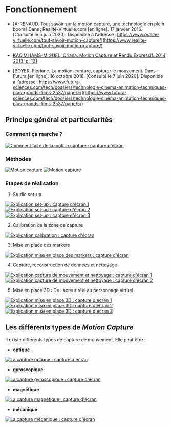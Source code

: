 # Fonctionnement

- [A-RENAUD. Tout savoir sur la motion capture, une technologie en plein boom ! Dans : Réalité-Virtuelle.com [en ligne]. 17 janvier 2016. [Consulté le 5 juin 2020]. Disponible à l’adresse : https://www.realite-virtuelle.com/tout-savoir-motion-capture/](https://www.realite-virtuelle.com/tout-savoir-motion-capture/)

- [KACIMI IAMS-MIGUEL, Oriana. Motion Capture et Rendu Expressif. 2014 2013, p. 121](https://www.ati-paris8.fr/src/memoires/2014/Kacimi%20Iams-Miguel%20Oriana%20-%20Motion%20Capture%20et%20Rendu%20Expressif%20-%20Exp%C3%A9rimentations%20esth%C3%A9tiques%20et%20animation.pdf)

- [BOYER, Floriane. La motion-capture, capturer le mouvement. Dans : Futura [en ligne]. 16 octobre 2018. [Consulté le 7 juin 2020]. Disponible à l’adresse : https://www.futura-sciences.com/tech/dossiers/technologie-cinema-animation-techniques-plus-grands-films-2537/page/5/](https://www.futura-sciences.com/tech/dossiers/technologie-cinema-animation-techniques-plus-grands-films-2537/page/5/)

## Principe général et particularités

### Comment ça marche ?

[![Comment faire de la motion capture : capture d'écran](Images/commentfaire1.PNG)](https://www.realite-virtuelle.com/tout-savoir-motion-capture/)

### Méthodes

[![Motion capture](Images/commentfaire2.PNG)](https://www.futura-sciences.com/tech/dossiers/technologie-cinema-animation-techniques-plus-grands-films-2537/page/5/)
[![Motion capture](Images/commentfaire3.PNG)](https://www.futura-sciences.com/tech/dossiers/technologie-cinema-animation-techniques-plus-grands-films-2537/page/5/)

### Etapes de réalisation

1. Studio set-up

[![Explication set-up : capture d'écran 1](Images/setup1.PNG)](https://www.ati-paris8.fr/src/memoires/2014/Kacimi%20Iams-Miguel%20Oriana%20-%20Motion%20Capture%20et%20Rendu%20Expressif%20-%20Exp%C3%A9rimentations%20esth%C3%A9tiques%20et%20animation.pdf)
[![Explication set-up : capture d'écran 2](Images/setup2.PNG)](https://www.ati-paris8.fr/src/memoires/2014/Kacimi%20Iams-Miguel%20Oriana%20-%20Motion%20Capture%20et%20Rendu%20Expressif%20-%20Exp%C3%A9rimentations%20esth%C3%A9tiques%20et%20animation.pdf)
[![Explication set-up : capture d'écran 3](Images/setup3.PNG)](https://www.ati-paris8.fr/src/memoires/2014/Kacimi%20Iams-Miguel%20Oriana%20-%20Motion%20Capture%20et%20Rendu%20Expressif%20-%20Exp%C3%A9rimentations%20esth%C3%A9tiques%20et%20animation.pdf)

2. Calibration de la zone de capture

[![Explication calibration : capture d'écran](Images/calibration1.PNG)](https://www.ati-paris8.fr/src/memoires/2014/Kacimi%20Iams-Miguel%20Oriana%20-%20Motion%20Capture%20et%20Rendu%20Expressif%20-%20Exp%C3%A9rimentations%20esth%C3%A9tiques%20et%20animation.pdf)

3. Mise en place des markers

[![Explication mise en place des markers : capture d'écran](Images/miseenplacemarkers1.PNG)](https://www.ati-paris8.fr/src/memoires/2014/Kacimi%20Iams-Miguel%20Oriana%20-%20Motion%20Capture%20et%20Rendu%20Expressif%20-%20Exp%C3%A9rimentations%20esth%C3%A9tiques%20et%20animation.pdf)

4. Capture, reconstruction de données et nettoyage

[![Explication capture de mouvement et nettoyage : capture d'écran 1](Images/captureimage1.PNG)](https://www.ati-paris8.fr/src/memoires/2014/Kacimi%20Iams-Miguel%20Oriana%20-%20Motion%20Capture%20et%20Rendu%20Expressif%20-%20Exp%C3%A9rimentations%20esth%C3%A9tiques%20et%20animation.pdf)
[![Explication capture de mouvement et nettoyage : capture d'écran 2](Images/captureimage2.PNG)](https://www.ati-paris8.fr/src/memoires/2014/Kacimi%20Iams-Miguel%20Oriana%20-%20Motion%20Capture%20et%20Rendu%20Expressif%20-%20Exp%C3%A9rimentations%20esth%C3%A9tiques%20et%20animation.pdf)

5. Mise en place 3D : De l'acteur réel au personnage virtuel

[![Explication mise en place 3D : capture d'écran 1](Images/traitement1.PNG)](https://www.ati-paris8.fr/src/memoires/2014/Kacimi%20Iams-Miguel%20Oriana%20-%20Motion%20Capture%20et%20Rendu%20Expressif%20-%20Exp%C3%A9rimentations%20esth%C3%A9tiques%20et%20animation.pdf)
[![Explication mise en place 3D : capture d'écran 2](Images/traitement2.PNG)](https://www.ati-paris8.fr/src/memoires/2014/Kacimi%20Iams-Miguel%20Oriana%20-%20Motion%20Capture%20et%20Rendu%20Expressif%20-%20Exp%C3%A9rimentations%20esth%C3%A9tiques%20et%20animation.pdf)
[![Explication mise en place 3D : capture d'écran 3](Images/traitement3.PNG)](https://www.ati-paris8.fr/src/memoires/2014/Kacimi%20Iams-Miguel%20Oriana%20-%20Motion%20Capture%20et%20Rendu%20Expressif%20-%20Exp%C3%A9rimentations%20esth%C3%A9tiques%20et%20animation.pdf)


## Les différents types de *Motion Capture*

Il existe différents types de capture de mouvement. Elle peut être :

- **optique**

[![La capture optique : capture d'écran](Images/captureoptique.PNG)](https://www.realite-virtuelle.com/tout-savoir-motion-capture/)

- **gyroscopique**

[![La capture gyroscopique : capture d'écran](Images/capturegyro.PNG)](https://www.realite-virtuelle.com/tout-savoir-motion-capture/)

- **magnétique**

[![La capture magnétique : capture d'écran](Images/capturemagnetique.PNG)](https://www.realite-virtuelle.com/tout-savoir-motion-capture/)

- **mécanique**

[![La capture mécanique : capture d'écran](Images/capturemecanique.PNG)](https://www.realite-virtuelle.com/tout-savoir-motion-capture/)
